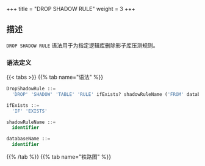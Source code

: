 +++
title = "DROP SHADOW RULE"
weight = 3
+++

## 描述

`DROP SHADOW RULE` 语法用于为指定逻辑库删除影子库压测规则。

### 语法定义

{{< tabs >}}
{{% tab name="语法" %}}
```sql
DropShadowRule ::=
  'DROP' 'SHADOW' 'TABLE' 'RULE' ifExists? shadowRuleName ('FROM' databaseName)?

ifExists ::=
  'IF' 'EXISTS'

shadowRuleName ::=
  identifier

databaseName ::=
  identifier
```
{{% /tab %}}
{{% tab name="铁路图" %}}
<iframe frameborder="0" name="diagram" id="diagram" width="100%" height="100%"></iframe>
{{% /tab %}}
{{< /tabs >}}

### 补充说明

- 未指定 `databaseName` 时，默认是当前使用的 `DATABASE`。 如果也未使用 `DATABASE` 则会提示 `No database selected`；
- `ifExists` 子句用于避免 `Shadow rule not exists` 错误。

### 示例

- 为指定数据库删除影子库压测规则
 
```sql
DROP SHADOW RULE shadow_rule FROM shadow_db;
```

- 为当前数据库删除影子库压测规则

```sql
DROP SHADOW RULE shadow_rule;
```

- 使用 `ifExists` 子句删除影子库压测规则

```sql
DROP SHADOW RULE IF EXISTS shadow_rule;
```

### 保留字

`DROP`、`SHADOW`、`RULE`、`FROM`

### 相关链接

- [保留字](/cn/user-manual/shardingsphere-proxy/distsql/syntax/reserved-word/)